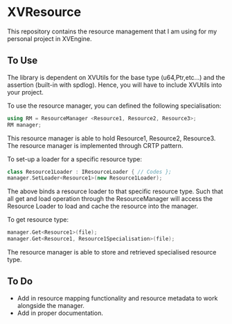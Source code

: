# XVResource
This repository contains the resource management that I am using for my personal project in XVEngine.

## To Use
The library is dependent on XVUtils for the base type (u64,Ptr<T>,etc...) and the assertion (built-in with spdlog).
Hence, you will have to include XVUtils into your project.

To use the resource manager, you can defined the following specialisation:
```c++
using RM = ResourceManager <Resource1, Resource2, Resource3>;
RM manager;
```

This resource manager is able to hold Resource1, Resource2, Resource3.
The resource manager is implemented through CRTP pattern.

To set-up a loader for a specific resource type:
```c++
class Resource1Loader : IResourceLoader { // Codes };
manager.SetLoader<Resource1>(new Resource1Loader);
```

The above binds a resource loader to that specific resource type. 
Such that all get and load operation through the ResourceManager will access the Resource Loader to load and cache the resource into the manager.

To get resource type:
```c++
manager.Get<Resource1>(file);
manager.Get<Resource1, Resource1Specialisation>(file);
```

The resource manager is able to store and retrieved specialised resource type.

## To Do
- Add in resource mapping functionality and resource metadata to work alongside the manager.
- Add in proper documentation.
